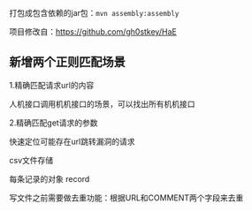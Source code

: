 打包成包含依赖的jar包：`mvn assembly:assembly`

项目修改自：https://github.com/gh0stkey/HaE



## 新增两个正则匹配场景

1.精确匹配请求url的内容

人机接口调用机机接口的场景，可以找出所有机机接口

2.精确匹配get请求的参数

快速定位可能存在url跳转漏洞的请求



csv文件存储

每条记录的对象  record

写文件之前需要做去重功能：根据URL和COMMENT两个字段来去重